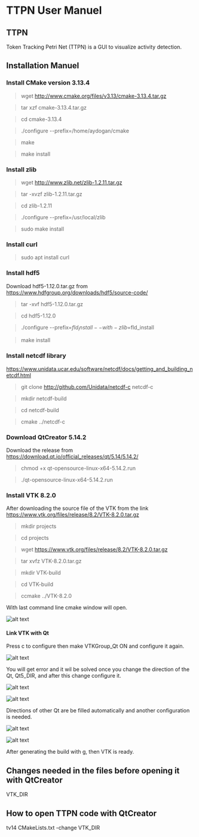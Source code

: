 # TTPN User Manuel

## TTPN
Token Tracking Petri Net (TTPN) is a GUI to visualize activity detection.

## Installation Manuel

### Install CMake version 3.13.4 

> wget http://www.cmake.org/files/v3.13/cmake-3.13.4.tar.gz

> tar xzf cmake-3.13.4.tar.gz

> cd cmake-3.13.4

> ./configure --prefix=/home/aydogan/cmake

> make

> make install

### Install zlib

> wget http://www.zlib.net/zlib-1.2.11.tar.gz

> tar -xvzf zlib-1.2.11.tar.gz

> cd zlib-1.2.11

> ./configure --prefix=/usr/local/zlib

> sudo make install

### Install curl

> sudo apt install curl

### Install hdf5

Download hdf5-1.12.0.tar.gz from https://www.hdfgroup.org/downloads/hdf5/source-code/

> tar -xvf hdf5-1.12.0.tar.gz

> cd hdf5-1.12.0

> ./configure --prefix=$fld_install --with-zlib=$fld_install

> make install


### Install netcdf library

https://www.unidata.ucar.edu/software/netcdf/docs/getting_and_building_netcdf.html

> git clone http://github.com/Unidata/netcdf-c netcdf-c

> mkdir netcdf-build

> cd netcdf-build

> cmake ../netcdf-c

### Download QtCreator 5.14.2
Download the release from https://download.qt.io/official_releases/qt/5.14/5.14.2/

> chmod +x qt-opensource-linux-x64-5.14.2.run

> ./qt-opensource-linux-x64-5.14.2.run

### Install VTK 8.2.0

After downloading the source file of the VTK from the link https://www.vtk.org/files/release/8.2/VTK-8.2.0.tar.gz

> mkdir projects

> cd projects

> wget https://www.vtk.org/files/release/8.2/VTK-8.2.0.tar.gz

> tar xvfz VTK-8.2.0.tar.gz

> mkdir VTK-build

> cd VTK-build

> ccmake ../VTK-8.2.0

With last command line cmake window will open.

![alt text](https://user-images.githubusercontent.com/70952816/95137242-55136c80-0770-11eb-9af0-651f87d83352.png)

#### Link VTK with Qt


Press c to configure then make VTKGroup_Qt ON and configure it again.

![alt text](https://user-images.githubusercontent.com/70952816/95137239-53e23f80-0770-11eb-9937-07bffacbb806.png)

You will get error and it wil be solved once you change the direction of the Qt, Qt5_DIR, and after this change configure it.

![alt text](https://user-images.githubusercontent.com/70952816/95137237-53e23f80-0770-11eb-8f26-20bb8f935fb3.png)

![alt text](https://user-images.githubusercontent.com/70952816/95137233-52b11280-0770-11eb-94e4-56dd824dd1ff.png)

Directions of other Qt are be filled automatically and another configuration is needed.

![alt text](https://user-images.githubusercontent.com/70952816/95137232-52187c00-0770-11eb-8a48-7e58c042dfd6.png)

![alt text](https://user-images.githubusercontent.com/70952816/95137229-517fe580-0770-11eb-9228-e37b5888247a.png)

After generating the build with g, then VTK is ready.

## Changes needed in the files before opening it with QtCreator

VTK_DIR

## How to open TTPN code with QtCreator

tv14 CMakeLists.txt
-change VTK_DIR
